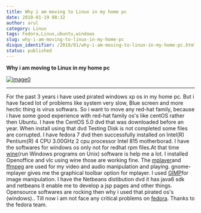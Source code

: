 ```yaml
---
title: Why i am moving to Linux in my home pc
date: 2010-01-19 08:32
author: arul
category: Linux
tags: Fedora,Linux,ubuntu,windows
slug: why-i-am-moving-to-linux-in-my-home-pc
disqus_identifier: /2010/01/why-i-am-moving-to-linux-in-my-home-pc.html
status: published
---
```


**Why i am moving to Linux in my home pc**

[![image0](http://2.bp.blogspot.com/_X5tq9y9xv2s/S1W9zR_h0gI/AAAAAAAAAHY/4OaNP6AamFo/s400/fedora.png)](http://2.bp.blogspot.com/_X5tq9y9xv2s/S1W9zR_h0gI/AAAAAAAAAHY/4OaNP6AamFo/s1600-h/fedora.png)

------------------------------------------------------------------------

For the past 3 years i have used pirated windows xp os in my home pc.
But i have faced lot of problems like system very slow, Blue screen and
more hectic thing is virus softwars. So i want to move any red-hat
family, because i have some good experience with red-hat family os\'s
like centOS rather then Ubuntu. I have the CentOS 5.0 dvd that was
downloaded before an year. When install using that dvd Testing Disk is
not completed some files are corrupted. I have fedora 7 dvd then
successfully installed on Intel(R) Pentium(R) 4 CPU 3.00GHz 2 cpu
processor Intel 815 motherborad. I have the softwares for windows os
only not for redhat rpm files.At that time
[wine](http://www.winehq.org/)(run Windows programs on Unix) software is
help me a lot. I installed Openoffice and vlc using wine those are
working fine. The [mplayer](http://www.mplayerhq.hu/)and
[ffmpeg](http://ffmpeg.org/) are used for my video and audio
manipulation and playing. gnome-mplayer gives me the graphical toolbar
option for mplayer. I used [GIMP](http://www.gimp.org/)for image
manipulation. I have the Netbeans distibution dvd it has java6 sdk and
netbeans it enable me to develop a jsp pages and other things.
Opensource softwares are rocking then why i used that pirated os\'s
(windows).. Till now i am not face any critical problems on
[fedora](http://fedoraproject.org/). Thanks to the fedora team.
